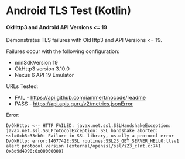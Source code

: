 # Android TLS Test (Kotlin)

#### OkHttp3 and Android API Versions <= 19

Demonstrates TLS failures with OkHttp3 and API Versions <= 19.

Failures occur with the following configuration:

- minSdkVersion 19
- OkHttp3 version 3.10.0
- Nexus 6 API 19 Emulator

URLs Tested:

- FAIL - https://api.github.com/iammert/nocode/readme
- PASS - https://api.apis.guru/v2/metrics.jsonError

Error:

```
D/OkHttp: <-- HTTP FAILED: javax.net.ssl.SSLHandshakeException: javax.net.ssl.SSLProtocolException: SSL handshake aborted: ssl=0xb8c33eb0: Failure in SSL library, usually a protocol error
D/OkHttp: error:1407742E:SSL routines:SSL23_GET_SERVER_HELLO:tlsv1 alert protocol version (external/openssl/ssl/s23_clnt.c:741 0x8d9d4990:0x00000000)
```
